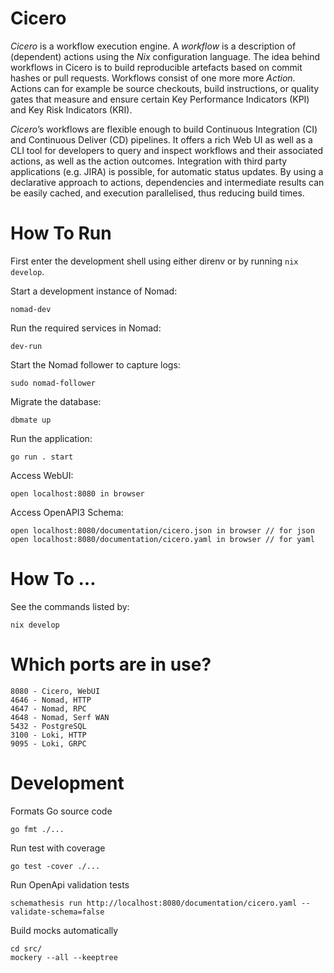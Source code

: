 # Cicero

*Cicero* is a workflow execution engine.  A *workflow* is a description of
(dependent) actions using the *Nix* configuration language. The idea behind
workflows in Cicero is to build reproducible artefacts based on commit hashes
or pull requests. Workflows consist of one more more *Action*. Actions can for
example be source checkouts, build instructions, or quality gates that measure
and ensure certain Key Performance Indicators (KPI) and Key Risk Indicators
(KRI).

*Cicero*’s workflows are flexible enough to build Continuous Integration (CI)
and Continuous Deliver (CD) pipelines. It offers a rich Web UI as well as a CLI
tool for developers to query and inspect workflows and their associated actions,
as well as the action outcomes. Integration with third party applications (e.g.
JIRA) is possible, for automatic status updates. By using a declarative
approach to actions, dependencies and intermediate results can be easily cached,
and execution parallelised, thus reducing build times.

# How To Run

First enter the development shell using either direnv or by running `nix develop`.

Start a development instance of Nomad:

    nomad-dev

Run the required services in Nomad:

    dev-run

Start the Nomad follower to capture logs:

    sudo nomad-follower

Migrate the database:

    dbmate up

Run the application:

    go run . start

Access WebUI:

    open localhost:8080 in browser

Access OpenAPI3 Schema:

    open localhost:8080/documentation/cicero.json in browser // for json
    open localhost:8080/documentation/cicero.yaml in browser // for yaml

# How To …

See the commands listed by:

```
nix develop
```

# Which ports are in use?

```
8080 - Cicero, WebUI
4646 - Nomad, HTTP
4647 - Nomad, RPC
4648 - Nomad, Serf WAN
5432 - PostgreSQL
3100 - Loki, HTTP
9095 - Loki, GRPC
```

# Development

Formats Go source code

```
go fmt ./...
```
Run test with coverage

```
go test -cover ./...
```

Run OpenApi validation tests

```
schemathesis run http://localhost:8080/documentation/cicero.yaml --validate-schema=false
```

Build mocks automatically

```
cd src/
mockery --all --keeptree
```
